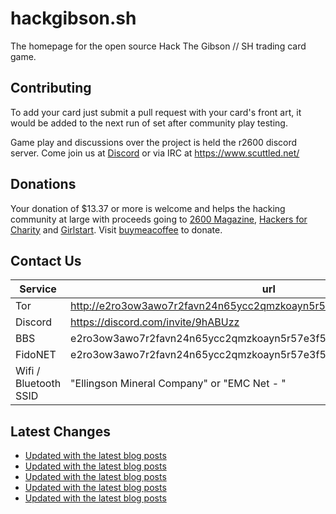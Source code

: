 # hackgibson.sh
The homepage for the open source Hack The Gibson // SH trading card game.


## Contributing

To add your card just submit a pull request with your card's front art, it would be added to the next run of set after community play testing.

Game play and discussions over the project is held the r2600 discord server. Come join us at [Discord](https://discord.com/invite/9hABUzz) or via IRC at https://www.scuttled.net/


## Donations

Your donation of $13.37 or more is welcome and helps the hacking community at large with proceeds going to [2600 Magazine](https://2600.com/), [Hackers for Charity](https://hackersforcharity.org) and [Girlstart](https://girlstart.org).  Visit [buymeacoffee](https://www.buymeacoffee.com/hackgibson.sh) to donate.


## Contact Us

Service | url
-|-
Tor | http://e2ro3ow3awo7r2favn24n65ycc2qmzkoayn5r57e3f56nvjwdcgg32ad.onion
Discord | https://discord.com/invite/9hABUzz
BBS | e2ro3ow3awo7r2favn24n65ycc2qmzkoayn5r57e3f56nvjwdcgg32ad.onion:23
FidoNET | e2ro3ow3awo7r2favn24n65ycc2qmzkoayn5r57e3f56nvjwdcgg32ad.onion:24554
Wifi / Bluetooth SSID | "Ellingson Mineral Company" or "EMC Net - <fidonet address>"

## Latest Changes
<!-- BLOG-POST-LIST:START -->
- [Updated with the latest blog posts](https://github.com/DFW2600/hackgibson.sh/commit/5f9b80f74103d7f65f352b4cf568c442b0022683)
- [Updated with the latest blog posts](https://github.com/DFW2600/hackgibson.sh/commit/8cc766d43bc33fb0537ce1ef0b8df0b62c085399)
- [Updated with the latest blog posts](https://github.com/DFW2600/hackgibson.sh/commit/aee4058b476f0f9741aa197b84881acc50ae3b3c)
- [Updated with the latest blog posts](https://github.com/DFW2600/hackgibson.sh/commit/fe5b30c8753e32be6b619ccdb7c024d39d4b8c99)
- [Updated with the latest blog posts](https://github.com/DFW2600/hackgibson.sh/commit/9f0c6ab4419f386b9601e335bfe8e7ecc49fb2f7)
<!-- BLOG-POST-LIST:END -->
